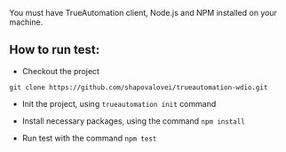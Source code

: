 You must have TrueAutomation client, Node.js and NPM installed on your machine.

## How to run test:

* Checkout the project

```
git clone https://github.com/shapovalovei/trueautomation-wdio.git
```

* Init the project, using `trueautomation init` command

* Install necessary packages, using the command `npm install`

* Run test with the command `npm test`
